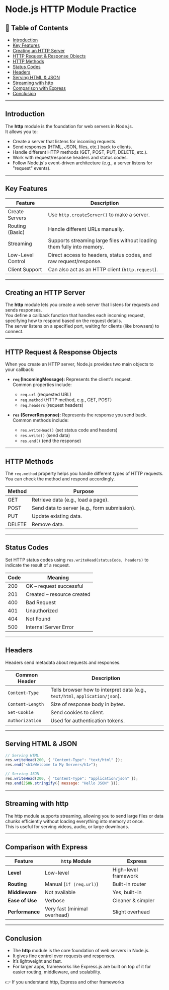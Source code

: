 # Node.js HTTP Module Practice

## 📖 Table of Contents

- [Introduction](#introduction)
- [Key Features](#key-features)
- [Creating an HTTP Server](#creating-an-http-server)
- [HTTP Request & Response Objects](#http-request--response-objects)
- [HTTP Methods](#http-methods)
- [Status Codes](#status-codes)
- [Headers](#headers)
- [Serving HTML & JSON](#serving-html--json)
- [Streaming with http](#streaming-with-http)
- [Comparison with Express](#comparison-with-express)
- [Conclusion](#conclusion)

---

## Introduction

The **http** module is the foundation for web servers in Node.js.  
It allows you to:

- Create a server that listens for incoming requests.
- Send responses (HTML, JSON, files, etc.) back to clients.
- Handle different HTTP methods (GET, POST, PUT, DELETE, etc.).
- Work with request/response headers and status codes.
- Follow Node.js's event-driven architecture (e.g., a server listens for "request" events).

---

## Key Features

| Feature           | Description                                                        |
|-------------------|--------------------------------------------------------------------|
| Create Servers    | Use `http.createServer()` to make a server.                        |
| Routing (Basic)   | Handle different URLs manually.                                    |
| Streaming         | Supports streaming large files without loading them fully into memory. |
| Low-Level Control | Direct access to headers, status codes, and raw request/response.  |
| Client Support    | Can also act as an HTTP client (`http.request`).                   |

---

## Creating an HTTP Server

The **http** module lets you create a web server that listens for requests and sends responses.  
You define a callback function that handles each incoming request, specifying how to respond based on the request details.  
The server listens on a specified port, waiting for clients (like browsers) to connect.

---

## HTTP Request & Response Objects

When you create an HTTP server, Node.js provides two main objects to your callback:

- **`req` (IncomingMessage):** Represents the client's request.  
  Common properties include:
  - `req.url` (requested URL)
  - `req.method` (HTTP method, e.g., GET, POST)
  - `req.headers` (request headers)

- **`res` (ServerResponse):** Represents the response you send back.  
  Common methods include:
  - `res.writeHead()` (set status code and headers)
  - `res.write()` (send data)
  - `res.end()` (end the response)

---

## HTTP Methods

The `req.method` property helps you handle different types of HTTP requests.  
You can check the method and respond accordingly.

| Method | Purpose                                      |
| ------ | -------------------------------------------- |
| GET    | Retrieve data (e.g., load a page).           |
| POST   | Send data to server (e.g., form submission). |
| PUT    | Update existing data.                        |
| DELETE | Remove data.                                 |

---

## Status Codes

Set HTTP status codes using `res.writeHead(statusCode, headers)` to indicate the result of a request.

| Code | Meaning                    |
| ---- | -------------------------- |
| 200  | OK – request successful    |
| 201  | Created – resource created |
| 400  | Bad Request                |
| 401  | Unauthorized               |
| 404  | Not Found                  |
| 500  | Internal Server Error      |

---

## Headers

Headers send metadata about requests and responses.

| Common Header    | Description                                                                  |
| ---------------- | ---------------------------------------------------------------------------- |
| `Content-Type`   | Tells browser how to interpret data (e.g., `text/html`, `application/json`). |
| `Content-Length` | Size of response body in bytes.                                              |
| `Set-Cookie`     | Send cookies to client.                                                      |
| `Authorization`  | Used for authentication tokens.                                              |

---

## Serving HTML & JSON

```js
// Serving HTML
res.writeHead(200, { "Content-Type": "text/html" });
res.end("<h1>Welcome to My Server</h1>");

// Serving JSON
res.writeHead(200, { "Content-Type": "application/json" });
res.end(JSON.stringify({ message: "Hello JSON" }));
```

---

## Streaming with http

The http module supports streaming, allowing you to send large files or data chunks efficiently without loading everything into memory at once.  
This is useful for serving videos, audio, or large downloads.

---

## Comparison with Express

| Feature         | `http` Module                | Express              |
| --------------- | ---------------------------- | -------------------- |
| **Level**       | Low-level                    | High-level framework |
| **Routing**     | Manual (`if (req.url)`)      | Built-in router      |
| **Middleware**  | Not available                | Yes, built-in        |
| **Ease of Use** | Verbose                      | Cleaner & simpler    |
| **Performance** | Very fast (minimal overhead) | Slight overhead      |

---

## Conclusion

- The **http** module is the core foundation of web servers in Node.js.
- It gives fine control over requests and responses.
- It’s lightweight and fast.
- For larger apps, frameworks like Express.js are built on top of it for easier routing, middleware, and scalability.

👉 If you understand http, Express and other frameworks